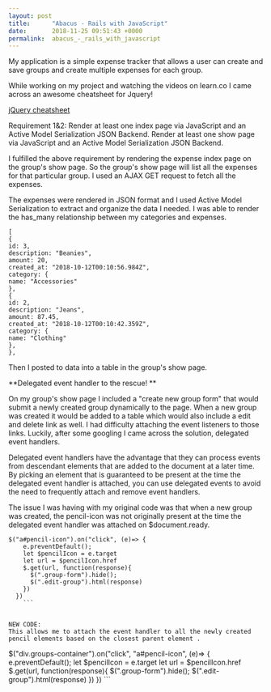 ```yaml
---
layout: post
title:      "Abacus - Rails with JavaScript"
date:       2018-11-25 09:51:43 +0000
permalink:  abacus_-_rails_with_javascript
---
```



My application is a simple expense tracker that allows a user can create and save groups and create multiple expenses for each group. 

While working on my project and watching the videos on learn.co I came across an awesome cheatsheet for Jquery!  

[jQuery cheatsheet ](https://oscarotero.com/jquery/)



Requirement 1&2: Render at least one index page via JavaScript and an Active Model Serialization JSON Backend. Render at least one show page via JavaScript and an Active Model Serialization JSON Backend.

I fulfilled the above requirement by rendering the expense index page on the group's show page. 
So the group's show page will list all the expenses for that particular group. I used an AJAX GET request to fetch all the expenses. 

The expenses were rendered in JSON format and I used Active Model Serialization to extract and organize the data I needed. I was able to render the has_many relationship between my categories and expenses. 

```
[
{
id: 3,
description: "Beanies",
amount: 20,
created_at: "2018-10-12T00:10:56.984Z",
category: {
name: "Accessories"
},
{
id: 2,
description: "Jeans",
amount: 87.45,
created_at: "2018-10-12T00:10:42.359Z",
category: {
name: "Clothing"
},
},
```

Then I posted to data into a table in the group's show page.


**Delegated event handler to the rescue! **

On my group's show page I included a "create new group form" that would submit a newly created group dynamically to the page. When a new group was created it would be added to a table which would also include a edit and delete link as well. I had difficulty attaching the event listeners to those links. Luckily, after some googling I came across the solution, delegated event handlers. 

Delegated event handlers have the advantage that they can process events from descendant elements that are added to the document at a later time. By picking an element that is guaranteed to be present at the time the delegated event handler is attached, you can use delegated events to avoid the need to frequently attach and remove event handlers.

The issue I was having with my original code was that when a new group was created, the pencil-icon was not originally present at the time the delegated event handler was attached on  $document.ready. 

```
$("a#pencil-icon").on("click", (e)=> {
    e.preventDefault();
    let $pencilIcon = e.target
    let url = $pencilIcon.href
    $.get(url, function(response){
      $(".group-form").hide();
      $(".edit-group").html(response)
    })
  })
	```


NEW CODE:
This allows me to attach the event handler to all the newly created pencil elements based on the closest parent element .

```
$("div.groups-container").on("click", "a#pencil-icon", (e)=> {
    e.preventDefault();
    let $pencilIcon = e.target
    let url = $pencilIcon.href
    $.get(url, function(response){
      $(".group-form").hide();
      $(".edit-group").html(response)
    })
  })
	```


